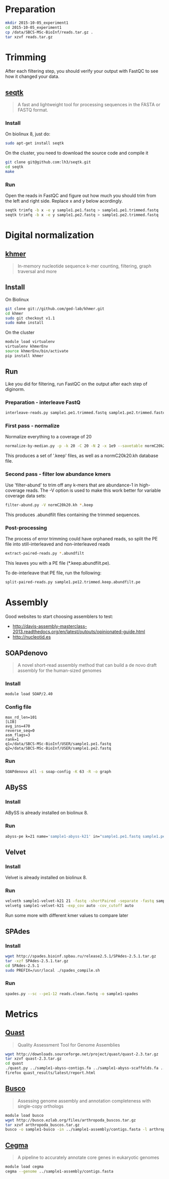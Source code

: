 # Preparation

```bash
mkdir 2015-10-05_experiment1
cd 2015-10-05_experiment1
cp /data/SBCS-MSc-BioInf/reads.tar.gz .
tar xzvf reads.tar.gz
```

# Trimming

After each filtering step, you should verify your output with FastQC to see how it changed your data.

## [seqtk](https://github.com/lh3/seqtk)
> A fast and lightweight tool for processing sequences in the FASTA or FASTQ format.

### Install
On biolinux 8, just do:

```bash
sudo apt-get install seqtk
```
On the cluster, you need to download the source code and compile it

```bash
git clone git@github.com:lh3/seqtk.git
cd seqtk
make
```


### Run
Open the reads in FastQC and figure out how much you should trim from the left and right side.
Replace x and y below acordingly.

```bash
seqtk trimfq -b x -e y sample1.pe1.fastq > sample1.pe1.trimmed.fastq
seqtk trimfq -b x -e y sample1.pe2.fastq > sample1.pe2.trimmed.fastq
```

# Digital normalization

## [khmer](https://github.com/ged-lab/khmer)
> In-memory nucleotide sequence k-mer counting, filtering, graph traversal and more

## Install

On Biolinux

```bash
git clone git://github.com/ged-lab/khmer.git
cd khmer
sudo git checkout v1.1
sudo make install
```

On the cluster
```bash
module load virtualenv
virtualenv khmerEnv
source khmerEnv/bin/activate
pip install khmer
```

## Run
Like you did for filtering, run FastQC on the output after each step of diginorm.

### Preparation - interleave FastQ

```bash
interleave-reads.py sample1.pe1.trimmed.fastq sample1.pe2.trimmed.fastq -o sample1.pe12.trimmed.fastq
```

### First pass - normalize

Normalize everything to a coverage of 20

```bash
normalize-by-median.py -p -k 20 -C 20 -N 2 -x 1e9 --savetable normC20k20.kh  sample1.pe12.trimmed.fastq
```

This produces a set of '.keep' files, as well as a normC20k20.kh
database file.

### Second pass - filter low abundance kmers

Use 'filter-abund' to trim off any k-mers that are abundance-1 in
high-coverage reads.  The -V option is used to make this work better
for variable coverage data sets:

```bash
filter-abund.py -V normC20k20.kh *.keep
```

This produces .abundfilt files containing the trimmed sequences.

### Post-processing

The process of error trimming could have orphaned reads, so split the
PE file into still-interleaved and non-interleaved reads

```bash
extract-paired-reads.py *.abundfilt
```
This leaves you with a PE file (\*.keep.abundfilt.pe).

To de-interleave that PE file, run the following:

```bash
split-paired-reads.py sample1.pe12.trimmed.keep.abundfilt.pe
```

# Assembly
Good websites to start choosing assemblers to test:  
* http://davis-assembly-masterclass-2013.readthedocs.org/en/latest/outputs/opinionated-guide.html
* http://nucleotid.es

## SOAPdenovo
> A novel short-read assembly method that can build a de novo draft assembly for the human-sized genomes

### Install

```bash
module load SOAP/2.40
```

### Config file
```
max_rd_len=101
[LIB]
avg_ins=470
reverse_seq=0
asm_flags=3
rank=1
q1=/data/SBCS-MSc-BioInf/USER/sample1.pe1.fastq
q2=/data/SBCS-MSc-BioInf/USER/sample1.pe2.fastq
```

### Run

```bash
SOAPdenovo all -s soap-config -K 63 -R -o graph
```

## ABySS

### Install
ABySS is already installed on biolinux 8.

### Run
```bash
abyss-pe k=21 name='sample1-abyss-k21' in="sample1.pe1.fastq sample1.pe2.fastq"
```

## Velvet

### Install

Velvet is already installed on biolinux 8.

### Run
```bash
velveth sample1-velvet-k21 21 -fastq -shortPaired -separate -fastq sample1.pe1.fastq sample1.pe2.fastq
velvetg sample1-velvet-k21 -exp_cov auto -cov_cutoff auto
```
Run some more with different kmer values to compare later

## SPAdes

### Install

```bash
wget http://spades.bioinf.spbau.ru/release2.5.1/SPAdes-2.5.1.tar.gz
tar -xzf SPAdes-2.5.1.tar.gz
cd SPAdes-2.5.1
sudo PREFIX=/usr/local ./spades_compile.sh
```
### Run

```bash
spades.py --sc --pe1-12 reads.clean.fastq -o sample1-spades
```

# Metrics

## [Quast](http://bioinf.spbau.ru/quast)
> Quality Assessment Tool for Genome Assemblies

```bash
wget http://downloads.sourceforge.net/project/quast/quast-2.3.tar.gz
tar xzvf quast-2.3.tar.gz
cd quast
./quast.py ../sample1-abyss-contigs.fa ../sample1-abyss-scaffolds.fa ../sample1-velvet-k21/contigs.fa ../sample1-spades/contigs.fasta
firefox quast_results/latest/report.html
```

## [Busco](http://busco.ezlab.org)
> Assessing genome assembly and annotation completeness with single-copy orthologs

```bash
module load busco
wget http://busco.ezlab.org/files/arthropoda_buscos.tar.gz
tar xzvf arthropoda_buscos.tar.gz
busco -o sample1-busco -in ../sample1-assembly/contigs.fasta -l arthropod -m genome
```

## [Cegma](http://korflab.ucdavis.edu/datasets/cegma/)
> A pipeline to accurately annotate core genes in eukaryotic genomes

```bash
module load cegma
cegma --genome ../sample1-assembly/contigs.fasta
```
